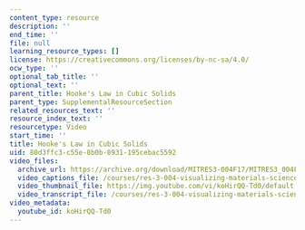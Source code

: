 ```yaml
---
content_type: resource
description: ''
end_time: ''
file: null
learning_resource_types: []
license: https://creativecommons.org/licenses/by-nc-sa/4.0/
ocw_type: ''
optional_tab_title: ''
optional_text: ''
parent_title: Hooke's Law in Cubic Solids
parent_type: SupplementalResourceSection
related_resources_text: ''
resource_index_text: ''
resourcetype: Video
start_time: ''
title: Hooke's Law in Cubic Solids
uid: 80d3ffc3-c55e-8b0b-8931-195cebac5592
video_files:
  archive_url: https://archive.org/download/MITRES3-004F17/MITRES3_004F17_2012_anon3_300k.mp4
  video_captions_file: /courses/res-3-004-visualizing-materials-science-fall-2017/4249bb88c528579ab10d31f083171e4f_koHirQQ-Td0.vtt
  video_thumbnail_file: https://img.youtube.com/vi/koHirQQ-Td0/default.jpg
  video_transcript_file: /courses/res-3-004-visualizing-materials-science-fall-2017/aadef3f8f4739039054f43bf2fed0488_koHirQQ-Td0.pdf
video_metadata:
  youtube_id: koHirQQ-Td0
---
```

